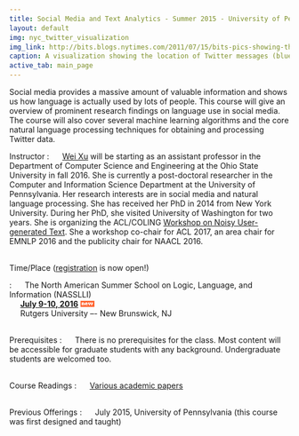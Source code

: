 ```yaml
---
title: Social Media and Text Analytics - Summer 2015 - University of Pennsylvania
layout: default
img: nyc_twitter_visualization
img_link: http://bits.blogs.nytimes.com/2011/07/15/bits-pics-showing-the-location-of-tweets-and-flickr-photos/
caption: A visualization showing the location of Twitter messages (blue) and Flickr photos (orange) in New York City by Eric Fischer
active_tab: main_page 
---
```



Social media provides a massive amount of valuable information and shows us how language is actually used by lots of people. This course will give an overview of prominent research findings on language use in social media. The course will also cover several machine learning algorithms and the core natural language processing techniques for obtaining and processing Twitter data.


Instructor
: &nbsp;&nbsp;&nbsp;&nbsp; [Wei Xu](http://www.cis.upenn.edu/~xwe/) will be starting as an assistant professor in the Department of Computer Science and Engineering at the Ohio State University in fall 2016. She is currently a post-doctoral researcher in the Computer and Information Science Department at the University of Pennsylvania. Her research
interests are in social media and natural language processing. She has received her
PhD in 2014 from New York University. During her PhD, she visited University of
Washington for two years. She is organizing the ACL/COLING [Workshop on Noisy
User-generated Text](http://noisy-text.github.io/). She  a workshop co-chair for ACL 2017, an area chair for EMNLP 2016 and the publicity chair for NAACL 2016. 


<br>Time/Place ([registration](http://nasslli2016.rutgers.edu/about_nasslli.html) is now open!)

: &nbsp;&nbsp;&nbsp;&nbsp; The North American Summer School on Logic, Language, and Information (NASSLLI) <br>
&nbsp;&nbsp;&nbsp;&nbsp; **[July 9-10, 2016](http://nasslli2016.rutgers.edu/about_nasslli.html)** ![new](assets/img/new_1.gif)<br> 
&nbsp;&nbsp;&nbsp;&nbsp; Rutgers University –- New Brunswick, NJ 



<br>Prerequisites
: &nbsp;&nbsp;&nbsp;&nbsp; There is no prerequisites for the class. Most content will be accessible for graduate students with any background. Undergraduate students are welcomed too.  

<br>Course Readings
: &nbsp;&nbsp;&nbsp;&nbsp; [Various academic papers](syllabus.html)

<br>Previous Offerings
: &nbsp;&nbsp;&nbsp;&nbsp; July 2015, University of Pennsylvania (this course was first designed and taught)


